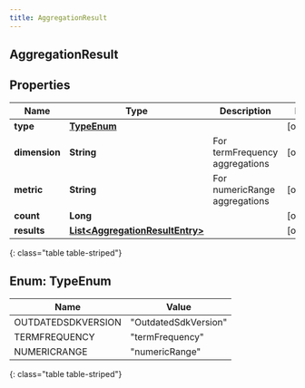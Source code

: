 ```yaml
---
title: AggregationResult
---
```

## AggregationResult


## Properties

| Name | Type | Description | Notes |
| ------------ | ------------- | ------------- | ------------- |
| **type** | [**TypeEnum**](#TypeEnum)<!----> |  |  [optional] |
| **dimension** | <!----><!---->**String**<!----> | For termFrequency aggregations |  [optional] |
| **metric** | <!----><!---->**String**<!----> | For numericRange aggregations |  [optional] |
| **count** | <!----><!---->**Long**<!----> |  |  [optional] |
| **results** | <!----><!---->[**List&lt;AggregationResultEntry&gt;**](AggregationResultEntry.html)<!----> |  |  [optional] |
{: class="table table-striped"}


<a name="TypeEnum"></a>

## Enum: TypeEnum

| Name | Value |
| ---- | ----- |
| OUTDATEDSDKVERSION | &quot;OutdatedSdkVersion&quot; | 
| TERMFREQUENCY | &quot;termFrequency&quot; | 
| NUMERICRANGE | &quot;numericRange&quot; | 
{: class="table table-striped"}



